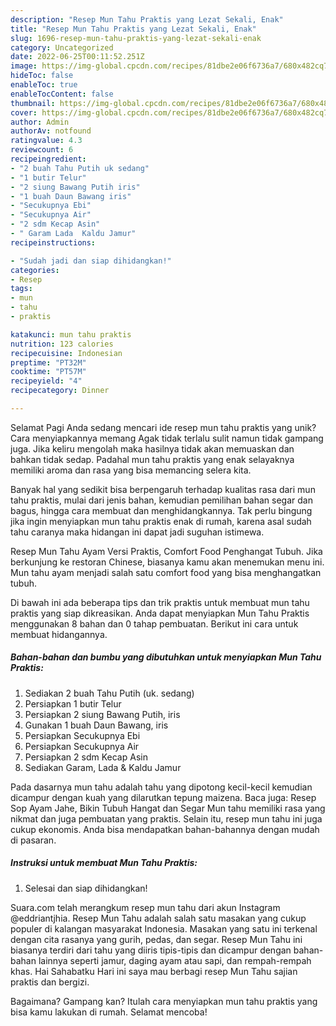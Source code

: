 ```yaml
---
description: "Resep Mun Tahu Praktis yang Lezat Sekali, Enak"
title: "Resep Mun Tahu Praktis yang Lezat Sekali, Enak"
slug: 1696-resep-mun-tahu-praktis-yang-lezat-sekali-enak
category: Uncategorized
date: 2022-06-25T00:11:52.251Z
image: https://img-global.cpcdn.com/recipes/81dbe2e06f6736a7/680x482cq70/mun-tahu-praktis-foto-resep-utama.jpg
hideToc: false
enableToc: true
enableTocContent: false
thumbnail: https://img-global.cpcdn.com/recipes/81dbe2e06f6736a7/680x482cq70/mun-tahu-praktis-foto-resep-utama.jpg
cover: https://img-global.cpcdn.com/recipes/81dbe2e06f6736a7/680x482cq70/mun-tahu-praktis-foto-resep-utama.jpg
author: Admin
authorAv: notfound
ratingvalue: 4.3
reviewcount: 6
recipeingredient:
- "2 buah Tahu Putih uk sedang"
- "1 butir Telur"
- "2 siung Bawang Putih iris"
- "1 buah Daun Bawang iris"
- "Secukupnya Ebi"
- "Secukupnya Air"
- "2 sdm Kecap Asin"
- " Garam Lada  Kaldu Jamur"
recipeinstructions:

- "Sudah jadi dan siap dihidangkan!"
categories:
- Resep
tags:
- mun
- tahu
- praktis

katakunci: mun tahu praktis 
nutrition: 123 calories
recipecuisine: Indonesian
preptime: "PT32M"
cooktime: "PT57M"
recipeyield: "4"
recipecategory: Dinner

---
```



Selamat Pagi Anda sedang mencari ide resep mun tahu praktis yang unik? Cara menyiapkannya memang Agak tidak terlalu sulit namun tidak gampang juga. Jika keliru mengolah maka hasilnya tidak akan memuaskan dan bahkan tidak sedap. Padahal mun tahu praktis yang enak selayaknya memiliki aroma dan rasa yang bisa memancing selera kita.


Banyak hal yang sedikit bisa berpengaruh terhadap kualitas rasa dari mun tahu praktis, mulai dari jenis bahan, kemudian pemilihan bahan segar dan bagus, hingga cara membuat dan menghidangkannya. Tak perlu bingung jika ingin menyiapkan mun tahu praktis enak di rumah, karena asal sudah tahu caranya maka hidangan ini dapat jadi suguhan istimewa.

Resep Mun Tahu Ayam Versi Praktis, Comfort Food Penghangat Tubuh. Jika berkunjung ke restoran Chinese, biasanya kamu akan menemukan menu ini. Mun tahu ayam menjadi salah satu comfort food yang bisa menghangatkan tubuh.


Di bawah ini ada beberapa tips dan trik praktis untuk membuat mun tahu praktis yang siap dikreasikan. Anda dapat menyiapkan Mun Tahu Praktis menggunakan 8 bahan dan 0 tahap pembuatan. Berikut ini cara untuk membuat hidangannya.

<!--inarticleads1-->

##### Bahan-bahan dan bumbu yang dibutuhkan untuk menyiapkan Mun Tahu Praktis:

1. Sediakan 2 buah Tahu Putih (uk. sedang)
1. Persiapkan 1 butir Telur
1. Persiapkan 2 siung Bawang Putih, iris
1. Gunakan 1 buah Daun Bawang, iris
1. Persiapkan Secukupnya Ebi
1. Persiapkan Secukupnya Air
1. Persiapkan 2 sdm Kecap Asin
1. Sediakan  Garam, Lada &amp; Kaldu Jamur


Pada dasarnya mun tahu adalah tahu yang dipotong kecil-kecil kemudian dicampur dengan kuah yang dilarutkan tepung maizena. Baca juga: Resep Sop Ayam Jahe, Bikin Tubuh Hangat dan Segar Mun tahu memiliki rasa yang nikmat dan juga pembuatan yang praktis. Selain itu, resep mun tahu ini juga cukup ekonomis. Anda bisa mendapatkan bahan-bahannya dengan mudah di pasaran. 

<!--inarticleads2-->

##### Instruksi untuk membuat Mun Tahu Praktis:


1. Selesai dan siap dihidangkan!

Suara.com telah merangkum resep mun tahu dari akun Instagram @eddriantjhia. Resep Mun Tahu adalah salah satu masakan yang cukup populer di kalangan masyarakat Indonesia. Masakan yang satu ini terkenal dengan cita rasanya yang gurih, pedas, dan segar. Resep Mun Tahu ini biasanya terdiri dari tahu yang diiris tipis-tipis dan dicampur dengan bahan-bahan lainnya seperti jamur, daging ayam atau sapi, dan rempah-rempah khas. Hai Sahabatku Hari ini saya mau berbagi resep Mun Tahu sajian praktis dan bergizi. 

Bagaimana? Gampang kan? Itulah cara menyiapkan mun tahu praktis yang bisa kamu lakukan di rumah. Selamat mencoba!
